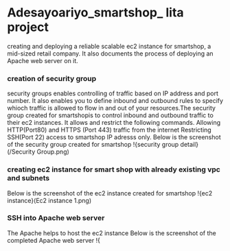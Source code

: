 # Adesayoariyo_smartshop_ lita project
creating and deploying a reliable scalable ec2 instance for smartshop, a mid-sized retail company. It also documents the process of deploying an Apache web server on it.

### creation of security group
security groups enables controlling of traffic based on IP address and port number. It also enables you to define inbound and outbound rules to specify whioch traffic is allowed to flow in and out of your resources.The security group created for smartshopis to control inbound and outbound traffic to their ec2 instances. It allows and restrict the following commands.
Allowing HTTP(Port80) and HTTPS (Port 443) traffic from the internet
Restricting SSH(Port 22) access to smartshop IP adresss only.
Below is the screenshot of the security group created for smartshop
!{security group detail}(/Security Group.png)

### creating ec2 instance for smart shop with already existing vpc and subnets
 Below is the screenshot of the ec2 instance created for smartshop
 !{ec2 instance}(Ec2 instance 1.png)
 ### SSH into Apache web server
 The Apache helps to host the ec2 instance
Below is the screenshot of the completed Apache web server
!{

